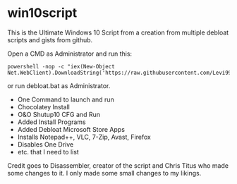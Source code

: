 # win10script
This is the Ultimate Windows 10 Script from a creation from multiple debloat scripts and gists from github.

Open a CMD as Administrator and run this:
```
powershell -nop -c "iex(New-Object Net.WebClient).DownloadString('https://raw.githubusercontent.com/Levi990e/win10script/master/win10debloat.ps1')"
```
or run debloat.bat as Administrator.

- One Command to launch and run
- Chocolatey Install
- O&O Shutup10 CFG and Run
- Added Install Programs
- Added Debloat Microsoft Store Apps
- Installs Notepad++, VLC, 7-Zip, Avast, Firefox
- Disables One Drive
- etc. that I need to list

Credit goes to Disassembler, creator of the script and Chris Titus who made some changes to it.
I only made some small changes to my likings.